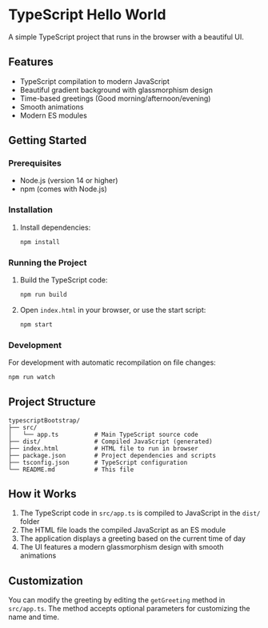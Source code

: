 # TypeScript Hello World

A simple TypeScript project that runs in the browser with a beautiful UI.

## Features

- TypeScript compilation to modern JavaScript
- Beautiful gradient background with glassmorphism design
- Time-based greetings (Good morning/afternoon/evening)
- Smooth animations
- Modern ES modules

## Getting Started

### Prerequisites

- Node.js (version 14 or higher)
- npm (comes with Node.js)

### Installation

1. Install dependencies:
   ```bash
   npm install
   ```

### Running the Project

1. Build the TypeScript code:
   ```bash
   npm run build
   ```

2. Open `index.html` in your browser, or use the start script:
   ```bash
   npm start
   ```

### Development

For development with automatic recompilation on file changes:
```bash
npm run watch
```

## Project Structure

```
typescriptBootstrap/
├── src/
│   └── app.ts          # Main TypeScript source code
├── dist/               # Compiled JavaScript (generated)
├── index.html          # HTML file to run in browser
├── package.json        # Project dependencies and scripts
├── tsconfig.json       # TypeScript configuration
└── README.md           # This file
```

## How it Works

1. The TypeScript code in `src/app.ts` is compiled to JavaScript in the `dist/` folder
2. The HTML file loads the compiled JavaScript as an ES module
3. The application displays a greeting based on the current time of day
4. The UI features a modern glassmorphism design with smooth animations

## Customization

You can modify the greeting by editing the `getGreeting` method in `src/app.ts`. The method accepts optional parameters for customizing the name and time. 